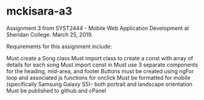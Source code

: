 # mckisara-a3

Assignment 3 from SYST2444 - Mobile Web Application Development at Sheridan College.
March 25, 2019.

Requirements for this assignment include:

Must create a Song class
Must import class to create a const with array of details for each song
Must import const in 
Must use 3 separate components for the heading, mid-area, and footer
Buttons must be created using ngFor loop and associated js functions for onclick
Must be formatted for mobile (specifically Samsung Galaxy S5)- both portrait and landscape orientation 
Must be published to github and cPanel

